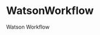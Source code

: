 # WatsonWorkflow
Watson Workflow

<!DOCTYPE html>
<html lang="en">
<head>
	<meta charset="utf-8">
	<title>Watson Health Product and Service Workflow</title>
	<link rel="stylesheet" href="css/style.css">
</head>

<body id="home">
<body background="Github Saas Background.png">

</body>
</html>
